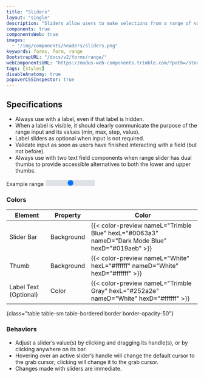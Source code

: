 ```yaml
---
title: "Sliders"
layout: "single"
description: "Sliders allow users to make selections from a range of values."
components: true
componentsWeb: true
images:
  - "/img/components/headers/sliders.png"
keywords: forms, form, range
BootstrapURL: "/docs/v2/forms/range/"
webComponentsURL: "https://modus-web-components.trimble.com/?path=/story/components-slider--default"
tags: [styles]
disableAnatomy: true
popoverCSSInspector: true
---
```


<script src="/js/range-slider.js" async></script>
<style>
.form-range::-moz-range-track {
  background: linear-gradient(to right, #0063a3 0%, #0063a3 var(--value, 0%), #dee2e6 var(--value, 0%), #dee2e6 100%);
}
.form-range::-webkit-slider-runnable-track {
  background: linear-gradient(to right, #0063a3 0%, #0063a3 var(--value, 0%), #dee2e6 var(--value, 0%), #dee2e6 100%);
}
[data-bs-theme="dark"] .form-range::-moz-range-track {
  background: linear-gradient(to right, #019aeb 0%, #019aeb var(--value, 0%), #545859 var(--value, 0%), #545859 100%);
}
[data-bs-theme="dark"] .form-range::-webkit-slider-runnable-track {
  background: linear-gradient(to right, #019aeb 0%, #019aeb var(--value, 0%), #545859 var(--value, 0%), #545859 100%);
}
</style>

## Specifications

- Always use with a label, even if that label is hidden.
- When a label is visible, it should clearly communicate the purpose of the range input and its values (min, max, step, value).
- Label sliders as optional when input is not required.
- Validate input as soon as users have finished interacting with a field (but not before).
- Always use with two text field components when range slider has dual thumbs to provide accessible alternatives to both the lower and upper thumbs.

<div class="bg-secondary bg-opacity-10 py-3">
  <div class="mx-auto w-75 ps-5 py-2">
    <label for="Range1" class="form-label">Example range</label>
    <input
      type="range"
      class="form-range"
      id="Range1"
      min="0"
      max="10"
      value="5"
      data--bs-toggle="popover"
      data--bs-custom-class="popover-css-inspector"
      data--bs-placement="left"
      data--css-inspector-hide="c hide-bc hide-br hide-fs hide-m hide-p hide-us show-h"
      data--bs-container="div">
  </div>
</div>

### Colors

<!-- prettier-ignore-start -->
| Element               | Property   | Color                                                                                           |
| --------------------- | ---------- | ----------------------------------------------------------------------------------------------- |
| Slider Bar            | Background | {{< color-preview nameL="Trimble Blue" hexL="#0063a3" nameD="Dark Mode Blue" hexD="#019aeb" >}} |
| Thumb                 | Background | {{< color-preview nameL="White" hexL="#ffffff" nameD="White" hexD="#ffffff" >}}                 |
| Label Text (Optional) | Color      | {{< color-preview nameL="Trimble Gray" hexL="#252a2e" nameD="White" hexD="#ffffff" >}}          |
{class="table table-sm table-bordered border border-opacity-50"}
<!-- prettier-ignore-end -->

### Behaviors

- Adjust a slider’s value(s) by clicking and dragging its handle(s), or by clicking anywhere on its bar.
- Hovering over an active slider’s handle will change the default cursor to the grab cursor; clicking will change it to the grab cursor.
- Changes made with sliders are immediate.
